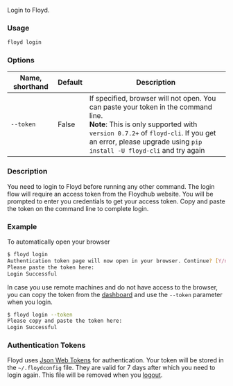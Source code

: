 Login to Floyd.

### Usage
```bash
floyd login
```

### Options
| Name, shorthand | Default | Description |
| --------------- | ------- | ----------- |
| `--token`       |  False  | If specified, browser will not open. You can paste your token in the command line. <br>**Note**: This is only supported with `version 0.7.2+` of `floyd-cli`. If you get an error, please upgrade using `pip install -U floyd-cli` and try again|

### Description
You need to login to Floyd before running any other command. The login flow will require an access token from the Floydhub 
website. You will be prompted to enter you credentials to get your access token. Copy and paste the token on the command line 
to complete login.

### Example
To automatically open your browser
```bash
$ floyd login
Authentication token page will now open in your browser. Continue? [Y/n]:
Please paste the token here:
Login Successful
```

In case you use remote machines and do not have access to the browser, you can copy the token from the 
[dashboard](https://www.floydhub.com/welcome) and use the `--token` parameter when you login.
```bash
$ floyd login --token
Please copy and paste the token here:
Login Successful
```

### Authentication Tokens

Floyd uses [Json Web Tokens](https://jwt.io/introduction/) for authentication. Your 
token will be stored in the `~/.floydconfig` file. They are valid for 7 days after 
which you need to login again. This file will be removed when you [logout](/commands/logout).
